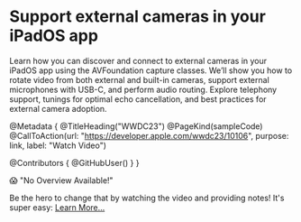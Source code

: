 # Support external cameras in your iPadOS app 

Learn how you can discover and connect to external cameras in your iPadOS app using the AVFoundation capture classes. We’ll show you how to rotate video from both external and built-in cameras, support external microphones with USB-C, and perform audio routing. Explore telephony support, tunings for optimal echo cancellation, and best practices for external camera adoption.

@Metadata {
   @TitleHeading("WWDC23")
   @PageKind(sampleCode)
   @CallToAction(url: "https://developer.apple.com/wwdc23/10106", purpose: link, label: "Watch Video")

   @Contributors {
      @GitHubUser(<replace this with your GitHub handle>)
   }
}

😱 "No Overview Available!"

Be the hero to change that by watching the video and providing notes! It's super easy:
 [Learn More…](https://wwdcnotes.github.io/WWDCNotes/documentation/wwdcnotes/contributing)
